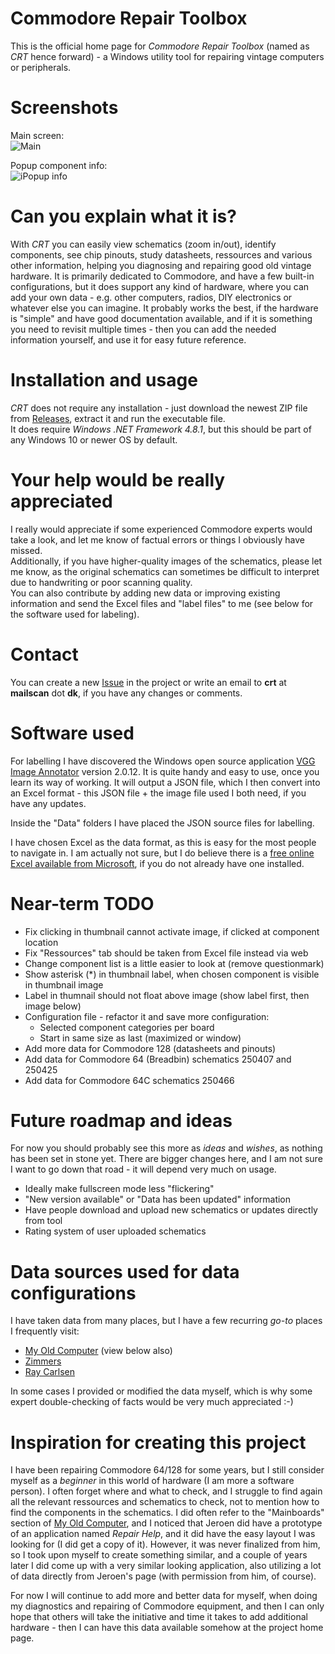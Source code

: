# Commodore Repair Toolbox

This is the official home page for _Commodore Repair Toolbox_ (named as _CRT_ hence forward) - a Windows utility tool for repairing vintage computers or peripherals.

# Screenshots

Main screen:\
![Main](https://github.com/user-attachments/assets/3167f6cc-619c-4f7a-82b7-b0ae7b058484)

Popup component info:\
![iPopup info](https://github.com/user-attachments/assets/4950cf74-7c5f-4a6f-89fd-4a698301c64d)

# Can you explain what it is?

With _CRT_ you can easily view schematics (zoom in/out), identify components, see chip pinouts, study datasheets, ressources and various other information, helping you diagnosing and repairing good old vintage hardware. It is primarily dedicated to Commodore, and have a few built-in configurations, but it does support any kind of hardware, where you can add your own data - e.g. other computers, radios, DIY electronics or whatever else you can imagine. It probably works the best, if the hardware is "simple" and have good documentation available, and if it is something you need to revisit multiple times - then you can add the needed information yourself, and use it for easy future reference.

# Installation and usage

_CRT_ does not require any installation - just download the newest ZIP file from [Releases](https://github.com/HovKlan-DH/Commodore-Repair-Toolbox/releases), extract it and run the executable file.\
It does require _Windows .NET Framework 4.8.1_, but this should be part of any Windows 10 or newer OS by default.

# Your help would be really appreciated

I really would appreciate if some experienced Commodore experts would take a look, and let me know of factual errors or things I obviously have missed.\
Additionally, if you have higher-quality images of the schematics, please let me know, as the original schematics can sometimes be difficult to interpret due to handwriting or poor scanning quality.\
You can also contribute by adding new data or improving existing information and send the Excel files and "label files" to me (see below for the software used for labeling).

# Contact
You can create a new [Issue](https://github.com/HovKlan-DH/Commodore-Repair-Toolbox/issues) in the project or write an email to **crt** at **mailscan** dot **dk**, if you have any changes or comments.

# Software used
For labelling I have discovered the Windows open source application [VGG Image Annotator](https://www.robots.ox.ac.uk/~vgg/software/via/) version 2.0.12. It is quite handy and easy to use, once you learn its way of working. It will output a JSON file, which I then convert into an Excel format - this JSON file + the image file used I both need, if you have any updates.

Inside the "Data" folders I have placed the JSON source files for labelling.

I have chosen Excel as the data format, as this is easy for the most people to navigate in. I am actually not sure, but I do believe there is a [free online Excel available from Microsoft](https://www.office.com/launch/excel), if you do not already have one installed.

# Near-term TODO

- Fix clicking in thumbnail cannot activate image, if clicked at component location
- Fix "Ressources" tab should be taken from Excel file instead via web
- Change component list is a little easier to look at (remove questionmark)
- Show asterisk (*) in thumbnail label, when chosen component is visible in thumbnail image
- Label in thumnail should not float above image (show label first, then image below)
- Configuration file - refactor it and save more configuration:
  - Selected component categories per board
  - Start in same size as last (maximized or window)
- Add more data for Commodore 128 (datasheets and pinouts)
- Add data for Commodore 64 (Breadbin) schematics 250407 and 250425
- Add data for Commodore 64C schematics 250466

# Future roadmap and ideas

For now you should probably see this more as _ideas_ and _wishes_, as nothing has been set in stone yet. There are bigger changes here, and I am not sure I want to go down that road - it will depend very much on usage.

- Ideally make fullscreen mode less "flickering"
- "New version available" or "Data has been updated" information
- Have people download and upload new schematics or updates directly from tool
- Rating system of user uploaded schematics

# Data sources used for data configurations

I have taken data from many places, but I have a few recurring _go-to_ places I frequently visit:
- [My Old Computer](https://myoldcomputer.nl/technical-info/mainboards/) (view below also)
- [Zimmers](https://www.zimmers.net/anonftp/pub/cbm/schematics/computers/)
- [Ray Carlsen](https://portcommodore.com/rcarlsen/cbm/)

In some cases I provided or modified the data myself, which is why some expert double-checking of facts would be very much appreciated :-)

# Inspiration for creating this project

I have been repairing Commodore 64/128 for some years, but I still consider myself as a _beginner_ in this world of hardware (I am more a software person). I often forget where and what to check, and I struggle to find again all the relevant ressources and schematics to check, not to mention how to find the components in the schematics. I did often refer to the "Mainboards" section of [My Old Computer](https://myoldcomputer.nl/technical-info/mainboards/), and I noticed that Jeroen did have a prototype of an application named _Repair Help_, and it did have the easy layout I was looking for (I did get a copy of it). However, it was never finalized from him, so I took upon myself to create something similar, and a couple of years later I did come up with a very similar looking application, also utilizing a lot of data directly from Jeroen's page (with permission from him, of course).

For now I will continue to add more and better data for myself, when doing my diagnostics and repairing of Commodore equipment, and then I can only hope that others will take the initiative and time it takes to add additional hardware - then I can have this data available somehow at the project home page.

